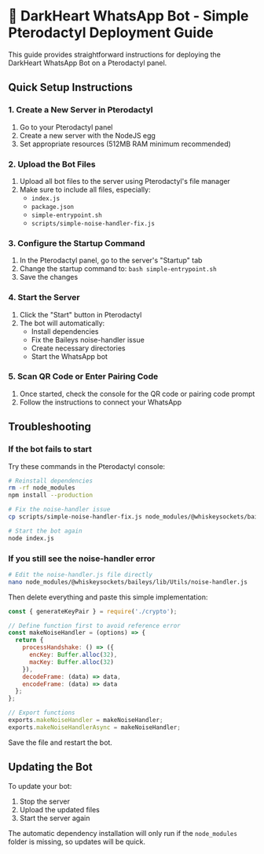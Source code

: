 # 🖤 DarkHeart WhatsApp Bot - Simple Pterodactyl Deployment Guide

This guide provides straightforward instructions for deploying the DarkHeart WhatsApp Bot on a Pterodactyl panel.

## Quick Setup Instructions

### 1. Create a New Server in Pterodactyl

1. Go to your Pterodactyl panel
2. Create a new server with the NodeJS egg
3. Set appropriate resources (512MB RAM minimum recommended)

### 2. Upload the Bot Files

1. Upload all bot files to the server using Pterodactyl's file manager
2. Make sure to include all files, especially:
   - `index.js`
   - `package.json`
   - `simple-entrypoint.sh`
   - `scripts/simple-noise-handler-fix.js`

### 3. Configure the Startup Command

1. In the Pterodactyl panel, go to the server's "Startup" tab
2. Change the startup command to: `bash simple-entrypoint.sh`
3. Save the changes

### 4. Start the Server

1. Click the "Start" button in Pterodactyl
2. The bot will automatically:
   - Install dependencies
   - Fix the Baileys noise-handler issue
   - Create necessary directories
   - Start the WhatsApp bot

### 5. Scan QR Code or Enter Pairing Code

1. Once started, check the console for the QR code or pairing code prompt
2. Follow the instructions to connect your WhatsApp

## Troubleshooting

### If the bot fails to start

Try these commands in the Pterodactyl console:

```bash
# Reinstall dependencies
rm -rf node_modules
npm install --production

# Fix the noise-handler issue
cp scripts/simple-noise-handler-fix.js node_modules/@whiskeysockets/baileys/lib/Utils/noise-handler.js

# Start the bot again
node index.js
```

### If you still see the noise-handler error

```bash
# Edit the noise-handler.js file directly
nano node_modules/@whiskeysockets/baileys/lib/Utils/noise-handler.js
```

Then delete everything and paste this simple implementation:

```javascript
const { generateKeyPair } = require('./crypto');

// Define function first to avoid reference error
const makeNoiseHandler = (options) => {
  return {
    processHandshake: () => ({
      encKey: Buffer.alloc(32),
      macKey: Buffer.alloc(32)
    }),
    decodeFrame: (data) => data,
    encodeFrame: (data) => data
  };
};

// Export functions
exports.makeNoiseHandler = makeNoiseHandler;
exports.makeNoiseHandlerAsync = makeNoiseHandler;
```

Save the file and restart the bot.

## Updating the Bot

To update your bot:

1. Stop the server
2. Upload the updated files
3. Start the server again

The automatic dependency installation will only run if the `node_modules` folder is missing, so updates will be quick.
